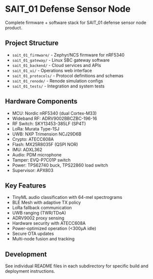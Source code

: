 # SAIT_01 Defense Sensor Node

Complete firmware + software stack for SAIT_01 defense sensor node product.

## Project Structure

- `sait_01_firmware/` - Zephyr/NCS firmware for nRF5340
- `sait_01_gateway/` - Linux SBC gateway software  
- `sait_01_backend/` - Cloud services and APIs
- `sait_01_ui/` - Operations web interface
- `sait_01_protocols/` - Protocol definitions and schemas
- `sait_01_renode/` - Renode simulation configs
- `sait_01_tests/` - Integration and system tests

## Hardware Components

- MCU: Nordic nRF5340 (dual Cortex-M33)
- Wideband RF: ADRV9002BBCZBC-196-16
- RF Switch: SKY13453-385LF (SP4T)
- LoRa: Murata Type-1SJ
- UWB: NXP Trimension NCJ29D6B
- Crypto: ATECC608A
- Flash: MX25R8035F (QSPI NOR)
- IMU: ADXL362
- Audio: PDM microphone
- Tamper: EVQ-P7C01P switch
- Power: TPS62740 buck, TPS22860 load switch
- Supervisor: APX803

## Key Features

- TinyML audio classification with 64-mel spectrograms
- BLE Mesh with adaptive TX policy
- LoRa fallback communication
- UWB ranging (TWR/TDoA)
- ADRV9002 proxy sensing
- Hardware security with ATECC608A
- Power-optimized operation (<300µA idle)
- Secure OTA updates
- Multi-node fusion and tracking

## Development

See individual README files in each subdirectory for specific build and deployment instructions.